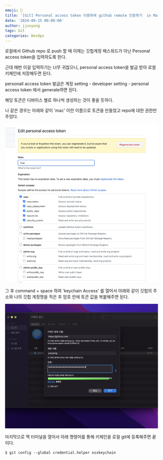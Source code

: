 ```yaml
---
emoji: 🧢
title: '[Git] Personal access token 이용하여 github remote 인증하기  in Mac'
date: '2024-09-15 00:00:00'
author: jjunyong
tags: Git
categories: DevOps
---
```


로컬에서 Github repo 로 push 할 때 이제는 깃헙계정 패스워드가 아닌 Personal access token을 입력하도록 한다.

근데 매번 이걸 입력하기는 너무 귀찮으니, personal access token을 발급 받아 로컬 키체인에 저장해두면 된다.

personall access token 발급은 계정 setting - developer setting - personal access token 에서 generate하면 된다.

해당 토큰은 디바이스 별로 하나씩 생성하는 것이 좋을 듯하다.

나 같은 경우는 아래와 같이 'mac' 이란 이름으로 토큰을 만들었고 repo에 대한 권한만 주었다.

![image1](./image1.png)

그 후 command + space 하여 'keychain Access' 를 열어서 아래와 같이 깃헙의 주소와 나의 깃헙 계정명을 적은 후 암호 란에 토큰 값을 복붙해주면 된다.

![image2](./image2.png)

마지막으로 맥 터미널을 열어서 아래 명령어를 통해 키체인을 로컬 git에 등록해주면 끝이다.

```
$ git config --global credential.helper osxkeychain
```
